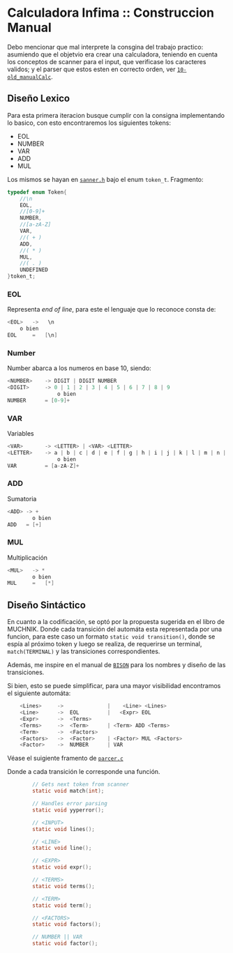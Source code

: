# Calculadora Infima :: Construccion Manual

Debo mencionar que mal interprete la consgina del trabajo practico: asumiendo que el objetvio era crear una calculadora, teniendo en cuenta los conceptos de scanner para el input, que verificase los caracteres validos; y el parser que estos esten en correcto orden, ver [`10-old_manualCalc`](../10-old_manualCalc/Calc.md).

## Diseño Lexico

Para esta primera iteracion busque cumplir con la consigna implementando lo basico, con esto encontraremos los siguientes tokens:

- EOL
- NUMBER
- VAR
- ADD
- MUL

Los mismos se hayan en [`sanner.h`](inc/scanner.h) bajo el enum `token_t`. Fragmento:

```c
typedef enum Token{
    //\n
    EOL,
    //[0-9]+
    NUMBER,
    //[a-zA-Z]
    VAR,
    //( + )
    ADD,
    //( * )
    MUL,
    //( . )
    UNDEFINED
}token_t;
```

### EOL

Representa *end of line*, para este el lenguaje que lo reconoce consta de:

```c
<EOL>   ->   \n
    o bien
EOL     =   [\n]
```

### Number

Number abarca a los numeros en base 10, siendo:

```c
<NUMBER>    -> DIGIT | DIGIT NUMBER
<DIGIT>     -> 0 | 1 | 2 | 3 | 4 | 5 | 6 | 7 | 8 | 9
                o bien
NUMBER      = [0-9]+
```

### VAR

Variables

```c
<VAR>       -> <LETTER> | <VAR> <LETTER>
<LETTER>    -> a | b | c | d | e | f | g | h | i | j | k | l | m | n | o | p | q | r | s | t | u | v | w | x | y | z
                o bien
VAR         = [a-zA-Z]+
```

### ADD

Sumatoria

```c
<ADD> -> +
        o bien
ADD   = [+]
```

### MUL

Multiplicación

```c
<MUL>   -> *
        o bien
MUL     =   [*]
```

## Diseño Sintáctico

En cuanto a la codificación, se optó por la propuesta sugerida en el libro de MUCHNIK. Donde cada transición del automáta esta representada por una funcion, para este caso un formato `static void transition()`, donde se espía al próximo token y luego se realiza, de requerirse un terminal, `match(TERMINAL)` y las transiciones correspondientes.

Además, me inspire en el manual de [`BISON`](https://www.gnu.org/software/bison/manual/bison.pdf) para los nombres y diseño de las transiciones.

Si bien, esto se puede simplificar, para una mayor visibilidad encontramos el siguiente automáta:

```c
    <Lines>     ->              |    <Line> <Lines>
    <Line>      ->  EOL         |   <Expr> EOL
    <Expr>      ->  <Terms>
    <Terms>     ->  <Term>      | <Term> ADD <Terms>
    <Term>      ->  <Factors>
    <Factors>   ->  <Factor>    | <Factor> MUL <Factors>
    <Factor>    ->  NUMBER      | VAR
```

Véase el suigiente framento de [`parcer.c`](./src/parser.c)

Donde a cada transición le corresponde una función.

```c
        // Gets next token from scanner
        static void match(int);

        // Handles error parsing
        static void yyperror();

        // <INPUT>
        static void lines();

        // <LINE>
        static void line();

        // <EXPR>
        static void expr();

        // <TERMS>
        static void terms();

        // <TERM>
        static void term();

        // <FACTORS>
        static void factors();

        // NUMBER || VAR
        static void factor();
```